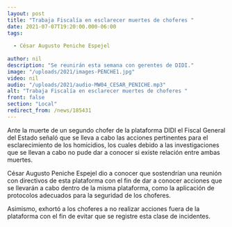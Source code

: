 ```yaml
---
layout: post
title: "Trabaja Fiscalía en esclarecer muertes de choferes "
date: 2021-07-07T19:20:00.000-06:00
tags:
  
  - César Augusto Peniche Espejel
  
author: nil
description: "Se reunirán esta semana con gerentes de DIDI."
image: "/uploads/2021/images-PENCHE1.jpg"
video: nil
audio: "/uploads/2021/audio-MW04_CESAR_PENICHE.mp3"
alt: "Trabaja Fiscalía en esclarecer muertes de choferes "
front: false
section: "Local"
redirect_from: /news/185431
---
```


Ante la muerte de un segundo chofer de la plataforma DIDI el Fiscal General del Estado señaló que se lleva a cabo las acciones pertinentes para el esclarecimiento de los homicidios, los cuales debido a las investigaciones que se llevan a cabo no pude dar a conocer si existe relación entre ambas muertes.

César Augusto Peniche Espejel dio a conocer que sostendrían una reunión con directivos de esta plataforma con el fin de dar a conocer acciones que se llevarán a cabo dentro de la misma plataforma, como la aplicación de protocolos adecuados para la seguridad de los choferes.

Asimismo, exhortó a los choferes a no realizar acciones fuera de la plataforma con el fin de evitar que se registre esta clase de incidentes. 
